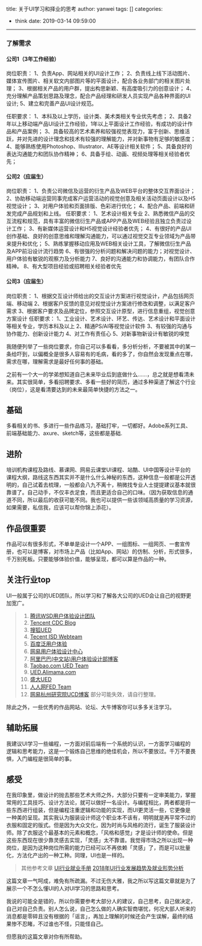 title: 关于UI学习和择业的思考
author: yanwei
tags: []
categories:
  - think
date: 2019-03-14 09:59:00
---

### 了解需求

#### 公司1（3年工作经验）

岗位职责：
1、负责App、网站相关的UI设计工作；
2、负责线上线下活动图片、媒体宣传图片、相关软文内部图片等的平面设计，配合各业务部门的相关图片处理；
3、根据相关产品的用户群，提出构思新颖、有高度吸引力的创意设计；
4、充分理解产品策划思路及理念，配合产品经理和研发人员实现产品各种界面的UI设计;
5、建立和完善产品UI设计规范。
<!-- more -->
任职要求：
1、本科及以上学历，设计类、美术类相关专业优先考虑； 
2、具备2年以上移动端产品UI设计工作经验，1年以上平面设计工作经验，有成功的设计作品和产品案例；
3、具备较高的艺术素养和较强视觉表现力，富于创新、思维活跃，并对先进的设计理念和技术有较强的理解能力，并对新事物有足够的敏感度； 
4、能够熟练使用Photoshop、Illustrator、AE等设计相关软件；
5、具备良好的表达沟通能力和团队协作精神； 
6、具备手绘、动画、视频处理等相关经验者优先；

#### 公司2（应届生）
岗位职责：
1、负责公司微信及运营的衍生产品及WEB平台的整体交互界面设计；
2、协助移动端运营同事完成客户运营活动的视觉创意及相关活动页面设计以及H5视觉设计；
3、对用户体验和页面排版、色彩进行优化；
4、配合产品、前端和研发完成产品规划和上线。
任职要求：
1、艺术设计相关专业
2、熟悉微信产品的交互流程和规范，具有丰富的微信衍生产品或APP产品及WEB经验且独立负责过设计工作；
3、有新媒体运营设计和H5视觉设计经验者优先；
4、有很好的产品UI创作基础、良好的创意思维和理解沟通能力，可以通过视觉交互专业领域为产品带来提升和优化；
5、熟练掌握移动应用及WEB相关设计工具，了解微信衍生产品及APP前沿设计流行趋势
6、有很强的分析问题和解决问题的能力；对视觉设计、用户体验有敏锐的观察力及分析能力
7、良好的沟通能力和协调能力，有团队合作精神。
8、有大型项目经验或招聘相关经验者优先
#### 公司3（应届生）
岗位职责：
1、根据交互设计师给出的交互设计方案进行视觉设计，产品包括网页端、移动端
2、根据客户反馈的意见对视觉设计方案进行修改和调整，以满足客户需求
3、根据客户要求及品牌定位，参照交互设计原型，进行信息重组，视觉创意方案设计
任职要求：
1、工业设计、艺术设计、环艺、传达、艺术设计和平面设计等相关专业，学历本科及以上
2、精通PS/AI等视觉设计软件
3、有较强的沟通与协作能力、创新设计能力
4、对工作有责任心
5、对新事物新设计有敏锐的嗅觉

我随便列举了一些岗位要求，你自己可以多看看，多分析分析，不要被其中的某一条给吓到，以偏概全是很多人容易有的毛病，看的多了，你自然会发现重点在哪，需求在哪，理解需求是最好任何事的基础。

之前有一个大一的学弟想知道自己未来毕业后到底做什么……，总之就是想看清未来。其实很简单，多看招聘要求、多看一些好的简历，通过多种渠道了解这个行业（岗位），这是看清要达到的未来最简单快捷的方法之一。

## 基础

多看相关的书、多进行一些作品练习，基础打牢，一切都好。Adobe系列工具、前端基础能力、axure、sketch等，这些都是基础.

## 进阶

培训机构课程及路线、慕课网、网易云课堂UI课程、站酷、UI中国等设计平台的课程大纲，路线这东西其实并不是什么什么神秘的东西，这种信息一般都是公开透明的，自己试着去梳理，一般都会八九不离十，稍微找专业人士提提建议基本就很靠谱了。自己动手，不仅丰衣足食，而且更适合自己的口味。（因为获取信息的通道不同，所以最后的收获可能不同。我也可以提供一些该领域高质量的学习资源，如果需要，私信我，应该可以帮你锦上添花）。

## 作品很重要
作品可以有很多形式，不单单是设计一个APP、一组图标、一组网页、一套宣传册，也可以是博客，对市场上产品（比如App、网站）的仿制、分析，形式很多，千万别死板。只要能够体验价值，能够呈现，都可以算是作品的一种。

## 关注行业top

UI一般属于公司的UED团队，所以学习和了解各大公司的UED会让自己的视野更加宽广。

> 1. [腾讯WSD用户体验设计团队](http://wsd.tencent.com/)
> 2. [Tencent CDC Blog](http://cdc.tencent.com/)
> 3. [搜狐UED](http://ued.sohu.com/)
> 5. [Tecent ISD Webteam](http://isd.tencent.com/)
> 7. [百度泛用户体验](http://www.baiduux.com/)
> 8. [网易用户体验设计中心](http://uedc.163.com/)
> 10. [阿里巴巴(中文站)用户体验设计部博客](http://www.aliued.cn/)
> 12. [Taobao.com UED Team](http://ued.taobao.com/blog/)
> 18. [UED.Alimama.com](http://ued.alimama.com/)
> 19. [盛大UED](http://www.sndaued.com/blog/)
> 20. [人人网FED Team](http://fed.renren.com/)
> 21. [网易杭州研究院UCD博客](http://ucd.blog.163.com/)
部分可能失效，请自行整理。

除此之外，一些优秀的作品网站、论坛、大牛博客你可以多多关注学习。

## 辅助拓展

我建议UI学习一些编程，一方面对前后端有一个系统的认识，一方面学习编程的逻辑和思考能力，这是一个锻炼自己思维的绝佳机会，所以不要放过。千万不要畏惧，入门编程是很简单的事。

## 感受

在我印象里，做设计的抛去那些艺术大师之外，大部分只要有一定审美能力，掌握常用的工具技巧、设计方法论，就可以做好一名设计。与编程相比，两者都是将一些东西进行组装，但是编程注重逻辑和功能的实现，而UI更灵活一些，它更像是一种美的呈现。其实我认为服装设计师这个职业本不该有，明明就是再平常不过的衣服和固定的版式。但是因为大众文化，因为时尚与风格的流行，诞生了服装设计师。除了衣服这个最基本的元素和概念，「风格和感觉」才是设计师的使命。但是这些东西现在很少靠灵感去实现，「灵感」太不靠谱。我觉得市场之所以出现一种岗位，是因为这种岗位所需的能力已经可以不再依赖「灵感」了，而是可以批量化，方法化产出的一种工种。同理，UI也是一样的。


> 其他参考文章 [UI行业就业手册](https://www.uisdc.com/graduate-ui-design-employment-1)       [2018年UI行业发展趋势及就业形势分析](https://cloud.tencent.com/developer/article/1140000)

这篇文章一气呵成，难免有所疏漏。不过无伤大雅，我之所以写这篇文章就是为了展示一个不怎么懂UI的人对UI学习的思路和思考。

我说的可能全是错的，所以你需要参考大部分人的建议，自己思考，自己做决定，自己对自己负责。别人怎么说，自己怎么做的人确实智商堪忧，何况大部人听来的消息都是零碎且没有根据的「谣言」，再加上理解的时候还会产生误解，最终的结果惨不忍睹，不过谁也不怪，只能怪自己。

但愿我的这篇文章对你有所帮助。